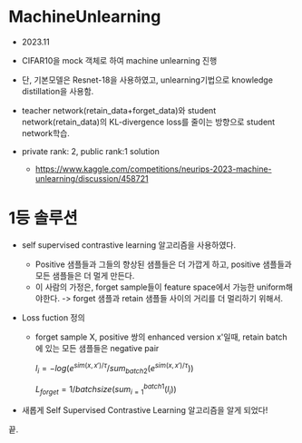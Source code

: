 # MachineUnlearning
- 2023.11
- CIFAR10을 mock 객체로 하여 machine unlearning 진행
- 단, 기본모델은 Resnet-18을 사용하였고, unlearning기법으로 knowledge distillation을 사용함.
- teacher network(retain_data+forget_data)와 student network(retain_data)의 KL-divergence loss를 줄이는 방향으로 student network학습.


- private rank: 2, public rank:1  solution
  - https://www.kaggle.com/competitions/neurips-2023-machine-unlearning/discussion/458721
# 1등 솔루션
- self supervised contrastive learning 알고리즘을 사용하였다.
  - Positive 샘플들과 그들의 향상된 샘플들은 더 가깝게 하고, positive 샘플들과 모든 샘플들은 더 멀게 만든다.
  - 이 사람의 가정은, forget sample들이 feature space에서 가능한 uniform해야한다. -> forget 샘플과 retain 샘플들 사이의 거리를 더 멀리하기 위해서.
- Loss fuction 정의
  - forget sample X, positive 쌍의 enhanced version x'일때, retain batch에 있는 모든 샘플들은 negative pair
    
    $l_i = -log (e^{sim(x,x')/\tau}/sum_{batch2}(e^{sim(x,x')/\tau}))$

    $L_{forget}=1/batchsize (sum_{i=1}^{batch1}(l_i))$

- 새롭게 Self Supervised Contrastive Learning 알고리즘을 알게 되었다!

끝.

